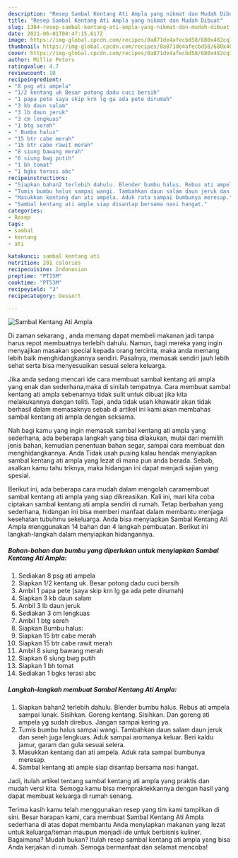 ```yaml
---
description: "Resep Sambal Kentang Ati Ampla yang nikmat dan Mudah Dibuat"
title: "Resep Sambal Kentang Ati Ampla yang nikmat dan Mudah Dibuat"
slug: 1304-resep-sambal-kentang-ati-ampla-yang-nikmat-dan-mudah-dibuat
date: 2021-06-01T08:47:15.617Z
image: https://img-global.cpcdn.com/recipes/0a871de4afecbd58/680x482cq70/sambal-kentang-ati-ampla-foto-resep-utama.jpg
thumbnail: https://img-global.cpcdn.com/recipes/0a871de4afecbd58/680x482cq70/sambal-kentang-ati-ampla-foto-resep-utama.jpg
cover: https://img-global.cpcdn.com/recipes/0a871de4afecbd58/680x482cq70/sambal-kentang-ati-ampla-foto-resep-utama.jpg
author: Millie Peters
ratingvalue: 4.7
reviewcount: 10
recipeingredient:
- "8 psg ati ampela"
- "1/2 kentang uk Besar potong dadu cuci bersih"
- "1 papa pete saya skip krn lg ga ada pete dirumah"
- "3 kb daun salam"
- "3 lb daun jeruk"
- "3 cm lengkuas"
- "1 btg sereh"
- " Bumbu halus"
- "15 btr cabe merah"
- "15 btr cabe rawit merah"
- "8 siung bawang merah"
- "6 siung bwg putih"
- "1 bh tomat"
- "1 bgks terasi abc"
recipeinstructions:
- "Siapkan bahan2 terlebih dahulu. Blender bumbu halus. Rebus ati ampela sampai lunak. Sisihkan. Goreng kentang. Sisihkan. Dan goreng ati ampela yg sudah direbus. Jangan sampai kering ya."
- "Tumis bumbu halus sampai wangi. Tambahkan daun salam daun jeruk dan sereh juga lengkuas. Aduk sampai aromanya keluar. Beri kaldu jamur, garam dan gula sesuai selera."
- "Masukkan kentang dan ati ampela. Aduk rata sampai bumbunya meresap."
- "Sambal kentang ati ample siap disantap bersama nasi hangat."
categories:
- Resep
tags:
- sambal
- kentang
- ati

katakunci: sambal kentang ati 
nutrition: 281 calories
recipecuisine: Indonesian
preptime: "PT15M"
cooktime: "PT53M"
recipeyield: "3"
recipecategory: Dessert

---
```



![Sambal Kentang Ati Ampla](https://img-global.cpcdn.com/recipes/0a871de4afecbd58/680x482cq70/sambal-kentang-ati-ampla-foto-resep-utama.jpg)

Di zaman  sekarang , anda memang dapat membeli makanan jadi tanpa harus repot membuatnya terlebih dahulu. Namun, bagi mereka yang ingin menyajikan masakan special kepada orang tercinta, maka anda memang lebih baik menghidangkannya sendiri. Pasalnya, memasak sendiri jauh lebih sehat serta bisa menyesuaikan sesuai selera keluarga.

Jika anda sedang mencari ide cara membuat sambal kentang ati ampla yang enak dan sederhana,maka di sinilah tempatnya. Cara membuat sambal kentang ati ampla  sebenarnya tidak sulit untuk dibuat jika kita melakukannya dengan teliti. Tapi, anda tidak usah khawatir akan tidak berhasil dalam memasaknya 
sebab di artikel ini kami akan membahas sambal kentang ati ampla dengan seksama.  



Nah bagi kamu yang ingin memasak sambal kentang ati ampla yang sederhana, ada beberapa langkah yang bisa dilakukan, mulai dari memilih jenis bahan, kemudian penentuan bahan segar, sampai cara membuat dan menghidangkannya. Anda Tidak usah pusing kalau hendak menyiapkan sambal kentang ati ampla yang lezat di mana pun anda berada. Sebab, asalkan kamu  tahu triknya, maka hidangan ini dapat menjadi sajian yang spesial.

Berikut ini, ada beberapa cara mudah dalam mengolah caramembuat sambal kentang ati ampla yang siap dikreasikan. Kali ini, mari kita coba ciptakan sambal kentang ati ampla sendiri di rumah. Tetap berbahan yang sederhana, hidangan ini bisa memberi manfaat dalam membantu menjaga kesehatan tubuhmu sekeluarga. Anda bisa menyiapkan Sambal Kentang Ati Ampla menggunakan 14 bahan dan 4 langkah pembuatan. Berikut ini langkah-langkah dalam menyiapkan hidangannya.

<!--inarticleads1-->

##### Bahan-bahan dan bumbu yang diperlukan untuk menyiapkan Sambal Kentang Ati Ampla:

1. Sediakan 8 psg ati ampela
1. Siapkan 1/2 kentang uk. Besar potong dadu cuci bersih
1. Ambil 1 papa pete (saya skip krn lg ga ada pete dirumah)
1. Siapkan 3 kb daun salam
1. Ambil 3 lb daun jeruk
1. Sediakan 3 cm lengkuas
1. Ambil 1 btg sereh
1. Siapkan  Bumbu halus:
1. Siapkan 15 btr cabe merah
1. Siapkan 15 btr cabe rawit merah
1. Ambil 8 siung bawang merah
1. Siapkan 6 siung bwg putih
1. Siapkan 1 bh tomat
1. Sediakan 1 bgks terasi abc




<!--inarticleads2-->

##### Langkah-langkah membuat Sambal Kentang Ati Ampla:

1. Siapkan bahan2 terlebih dahulu. Blender bumbu halus. Rebus ati ampela sampai lunak. Sisihkan. Goreng kentang. Sisihkan. Dan goreng ati ampela yg sudah direbus. Jangan sampai kering ya.
1. Tumis bumbu halus sampai wangi. Tambahkan daun salam daun jeruk dan sereh juga lengkuas. Aduk sampai aromanya keluar. Beri kaldu jamur, garam dan gula sesuai selera.
1. Masukkan kentang dan ati ampela. Aduk rata sampai bumbunya meresap.
1. Sambal kentang ati ample siap disantap bersama nasi hangat.




Jadi, itulah artikel tentang  sambal kentang ati ampla  yang praktis dan mudah versi kita. Semoga kamu bisa mempraktekkannya dengan hasil yang dapat membuat keluarga di rumah senang. 

Terima kasih kamu telah menggunakan resep yang tim kami tampilkan di sini. Besar harapan kami, cara membuat  Sambal Kentang Ati Ampla sederhana di atas dapat membantu Anda menyiapkan makanan yang lezat untuk keluarga/teman maupun menjadi ide untuk berbisnis kuliner. Bagaimana? Mudah bukan? Itulah resep sambal kentang ati ampla yang bisa Anda kerjakan di rumah. Semoga bermanfaat dan selamat mencoba!

